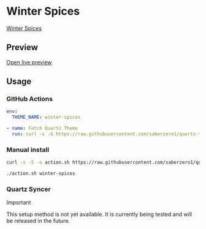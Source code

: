 # Winter Spices

[Winter Spices](https://github.com/incantatem2)

## Preview

[Open live preview](https://quartz-themes.github.io/winter-spices/)

## Usage

### GitHub Actions

```yaml
env:
  THEME_NAME: winter-spices
```

```yaml
- name: Fetch Quartz Theme
  run: curl -s -S https://raw.githubusercontent.com/saberzero1/quartz-themes/master/action.sh | bash -s -- $THEME_NAME
```

### Manual install

```bash
curl -s -S -o action.sh https://raw.githubusercontent.com/saberzero1/quartz-themes/master/action.sh

./action.sh winter-spices
```

### Quartz Syncer

> [!IMPORTANT]
> This setup method is not yet available. It is currently being tested and will be released in the future.
